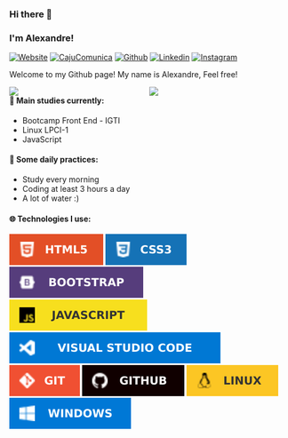 ### Hi there 👋
### I'm Alexandre!

[![Website](https://img.shields.io/badge/-Website-1f1669)](http://amastertech.com.br/)
[![CajuComunica](https://img.shields.io/badge/-CajuComunica-f08700)](http://cajucomunica.com.br/)
[![Github](https://img.shields.io/badge/-Github-000?style=flat&logo=Github&logoColor=white)](https://github.com/ale-mouraboni)
[![Linkedin](https://img.shields.io/badge/-LinkedIn-blue?style=flat&logo=Linkedin&logoColor=white)](https://www.linkedin.com/in/ale-mouraboni/)
[![Instagram](https://img.shields.io/badge/-Instagram-c13584?style=flat&logo=Instagram&logoColor=white)](https://www.instagram.com/ale.cldd/)

Welcome to my Github page! My name is Alexandre, Feel free!

<img width="50%" height="auto" align="right" src="https://github-readme-stats.vercel.app/api?username=ale-mouraboni&show_icons=true&theme=radical">
<img width="50%" height="auto" align="right" src="https://github-readme-stats.vercel.app/api/top-langs/?username=ale-mouraboni&layout=compact&theme=radical">

#### 🌱 Main studies currently:
* Bootcamp Front End - IGTI
* Linux LPCI-1
* JavaScript

#### :muscle: Some daily practices:
* Study every morning
* Coding at least 3 hours a day
* A lot of water :)

#### :globe_with_meridians: Technologies I use:
![HTML5](img/html5.svg)
![CSS3](img/css3.svg)
![CSS3](img/bootstrap.svg)  
![CSS3](img/javascript.svg)
![CSS3](img/vscode.svg)  
![CSS3](img/git.svg)
![CSS3](img/github.svg)
![CSS3](img/linux.svg)
![CSS3](img/windows.svg)
